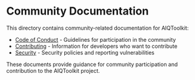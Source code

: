 # Community Documentation

This directory contains community-related documentation for AIQToolkit:

- [Code of Conduct](./CODE-OF-CONDUCT.md) - Guidelines for participation in the community
- [Contributing](./CONTRIBUTING.md) - Information for developers who want to contribute
- [Security](./SECURITY.md) - Security policies and reporting vulnerabilities

These documents provide guidance for community participation and contribution to the AIQToolkit project.
